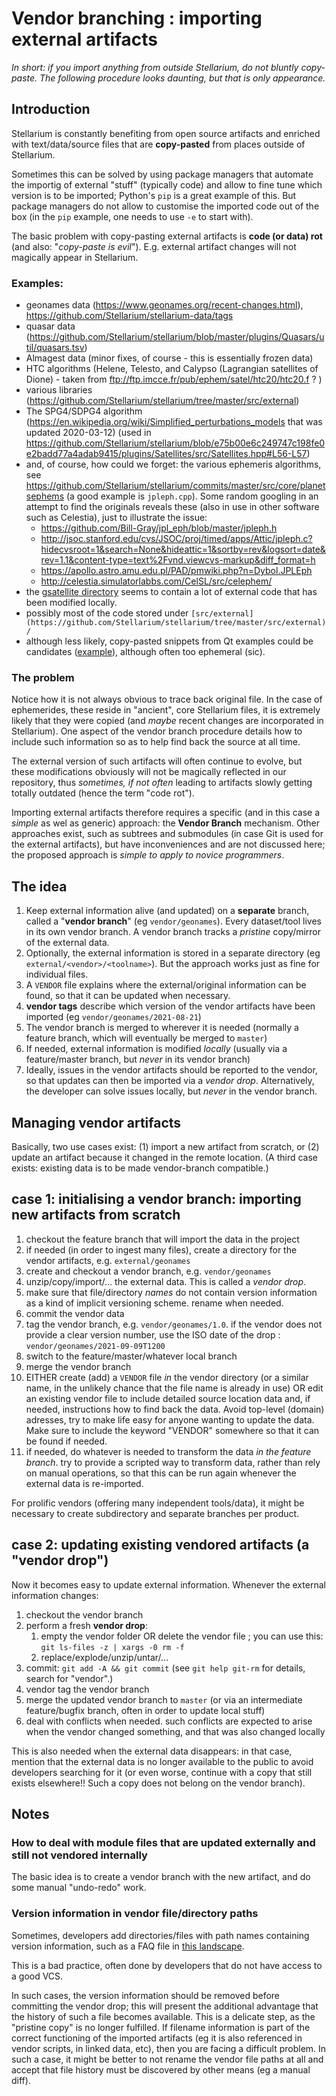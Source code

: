 # Vendor branching : importing external artifacts

*In short: if you import anything from outside Stellarium, do not bluntly copy-paste. The following procedure looks daunting, but that is only appearance.*

## Introduction

Stellarium is constantly benefiting from open source artifacts and enriched with text/data/source files that are **copy-pasted** from places outside of Stellarium.

Sometimes this can be solved by using package managers that automate the importig of external "stuff" (typically code) and allow to fine tune which version is to be imported; Python's `pip` is a great example of this. But package managers do not allow to customise the imported code out of the box (in the `pip` example, one needs to use `-e` to start with).

The basic problem with copy-pasting external artifacts is **code (or data) rot** (and also: "*copy-paste is evil*"). E.g. external artifact changes will not magically appear in Stellarium.

### Examples:

- geonames data (https://www.geonames.org/recent-changes.html), https://github.com/Stellarium/stellarium-data/tags
- quasar data (https://github.com/Stellarium/stellarium/blob/master/plugins/Quasars/util/quasars.tsv)
- Almagest data (minor fixes, of course - this is essentially frozen data)
- HTC algorithms (Helene, Telesto, and Calypso (Lagrangian satellites of Dione) - taken from ftp://ftp.imcce.fr/pub/ephem/satel/htc20/htc20.f ? )
- various libraries (https://github.com/Stellarium/stellarium/tree/master/src/external)
- The SPG4/SDPG4 algorithm (https://en.wikipedia.org/wiki/Simplified_perturbations_models that was updated 2020-03-12) (used in https://github.com/Stellarium/stellarium/blob/e75b00e6c249747c198fe0e2badd77a4adab9415/plugins/Satellites/src/Satellites.hpp#L56-L57)
- and, of course, how could we forget: the various ephemeris algorithms, see https://github.com/Stellarium/stellarium/commits/master/src/core/planetsephems (a good example is `jpleph.cpp`). Some random googling in an attempt to find the originals reveals these (also in use in other software such as Celestia), just to illustrate the issue:
	- https://github.com/Bill-Gray/jpl_eph/blob/master/jpleph.h
	- http://jsoc.stanford.edu/cvs/JSOC/proj/timed/apps/Attic/jpleph.c?hidecvsroot=1&search=None&hideattic=1&sortby=rev&logsort=date&rev=1.1&content-type=text%2Fvnd.viewcvs-markup&diff_format=h
	- https://apollo.astro.amu.edu.pl/PAD/pmwiki.php?n=Dybol.JPLEph 
	- http://celestia.simulatorlabbs.com/CelSL/src/celephem/
- the [gsatellite directory](https://github.com/Stellarium/stellarium/tree/master/plugins/Satellites/src/gsatellite) seems to contain a lot of external code that has been modified locally.
- possibly most of the code stored under `[src/external](https://github.com/Stellarium/stellarium/tree/master/src/external)/`
- although less likely, copy-pasted snippets from Qt examples could be candidates ([example](https://github.com/Stellarium/stellarium/blob/2db52c18bc87aaefa00d3d4a280969349634af8f/src/gui/StelGuiItems.cpp#L352)), although often too ephemeral (sic).

### The problem

Notice how it is not always obvious to trace back original file. In the case of ephemerides, these reside in "ancient", core Stellarium files, it is extremely likely that they were copied (and *maybe* recent changes are incorporated in Stellarium). One aspect of the vendor branch procedure details how to include such information so as to help find back the source at all time.

The external version of such artifacts will often continue to evolve, but these modifications obviously will not be magically reflected in our repository, thus *sometimes, if not often* leading to artifacts slowly getting totally outdated (hence the term "code rot"). 

Importing external artifacts therefore requires a specific (and in this case a *simple* as wel as generic) approach: the **Vendor Branch** mechanism. Other approaches exist, such as subtrees and submodules (in case Git is used for the external artifacts), but have inconveniences and are not discussed here; the proposed approach is *simple to apply to novice programmers*.

## The idea
1. Keep external information alive (and updated) on a **separate** branch, called a "**vendor branch**" (eg ``vendor/geonames``). Every dataset/tool lives in its own vendor branch. A vendor branch tracks a *pristine* copy/mirror of the external data.
1. Optionally, the external information is stored in a separate directory (eg ``external/<vendor>/<toolname>``). But the approach works just as fine for individual files.
1. A ``VENDOR`` file explains where the external/original information can be found, so that it can be updated when necessary.
1. **vendor tags** describe which version of the vendor artifacts have been imported (eg ``vendor/geonames/2021-08-21``)
1. The vendor branch is merged to wherever it is needed (normally a feature branch, which will eventually be merged to ``master``)
1. If needed, external information is modified *locally* (usually via a feature/master branch, but *never* in its vendor branch)
1. Ideally, issues in the vendor artifacts should be reported to the vendor, so that updates can then be imported via a *vendor drop*. Alternatively, the developer can solve issues locally, but *never* in the vendor branch.

## Managing vendor artifacts

Basically, two use cases exist: (1) import a new artifact from scratch, or (2) update an artifact because it changed in the remote location. (A third case exists: existing data is to be made vendor-branch compatible.)

## case 1: initialising a vendor branch: importing new artifacts from scratch

1. checkout the feature branch that will import the data in the project
1. if needed (in order to ingest many files), create a directory for the vendor artifacts, e.g. ``external/geonames``
1. create and checkout a vendor branch, e.g. ``vendor/geonames``
1. unzip/copy/import/... the external data. This is called a *vendor drop*.
1. make sure that file/directory *names* do not contain version information as a kind of implicit versioning scheme. rename when needed.
1. commit the vendor data
1. tag the vendor branch, e.g. ``vendor/geonames/1.0``. if the vendor does not provide a clear version number, use the ISO date of the drop : ``vendor/geonames/2021-09-09T1200``
1. switch to the feature/master/whatever local branch
1. merge the vendor branch 
1. EITHER create (add) a ``VENDOR`` file *in* the vendor directory (or a similar name, in the unlikely chance that the file name is already in use) OR edit an existing vendor file to include detailed source location data and, if needed, instructions how to find back the data. Avoid top-level (domain) adresses, try to make life easy for anyone wanting to update the data. Make sure to include the keyword "VENDOR" somewhere so that it can be found if needed.
1. if needed, do whatever is needed to transform the data *in the feature branch*. try to provide a scripted way to transform data, rather than rely on manual operations, so that this can be run again whenever the external data is re-imported.

For prolific vendors (offering many independent tools/data), it might be necessary to create subdirectory and separate branches per product.

## case 2: updating existing vendored artifacts (a "vendor drop")

Now it becomes easy to update external information. Whenever the external information changes:

1. checkout the vendor branch
1. perform a fresh **vendor drop**: 
	1. empty the vendor folder OR delete the vendor file ; you can use this: ``git ls-files -z | xargs -0 rm -f``
	2. replace/explode/unzip/untar/...
1. commit: ``git add -A && git commit``  (see ``git help git-rm`` for details, search for "vendor".)
1. vendor tag the vendor branch
1. merge the updated vendor branch to ``master`` (or via an intermediate feature/bugfix branch, often in order to update local stuff)
1. deal with conflicts when needed. such conflicts are expected to arise when the vendor changed something, and that was also changed locally

This is also needed when the external data disappears: in that case, mention that the external data is no longer available to the public to avoid developers searching for it (or even worse, continue with a copy that still exists elsewhere!! Such a copy does not belong on the vendor branch).

## Notes

### How to deal with module files that are updated externally and still not vendored internally

The basic idea is to create a vendor branch with the new artifact, and do some manual "undo-redo" work.

### Version information in vendor file/directory paths

Sometimes, developers add directories/files with path names containing version information, such as a FAQ file in [this landscape](http://www.alienbasecamp.com/Stellarium/sun.htm). 

This is a bad practice, often done by developers that do not have access to a good VCS.

In such cases, the version information should be removed before committing the vendor drop; this will present the additional advantage that the history of such a file becomes available. This is a delicate step, as the "pristine copy" is no longer fulfilled. If filename information is part of the correct functioning of the imported artifacts (eg it is also referenced in vendor scripts, in linked data, etc), then you are facing a difficult problem. In such a case, it might be better to not rename the vendor file paths at all and accept that file history must be discovered by other means (eg a manual diff).

